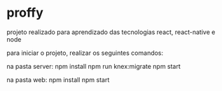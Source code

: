# proffy
projeto realizado para aprendizado das tecnologias react, react-native e node

para iniciar o projeto, realizar os seguintes comandos:

na pasta server:
npm install
npm run knex:migrate
npm start

na pasta web:
npm install
npm start

